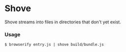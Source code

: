 # Shove

Shove streams into files in directories that don't yet exist.

### Usage

	$ browserify entry.js | shove build/bundle.js

